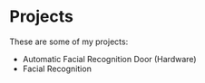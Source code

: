 # Projects

These are some of my projects: 
- Automatic Facial Recognition Door (Hardware)
- Facial Recognition
